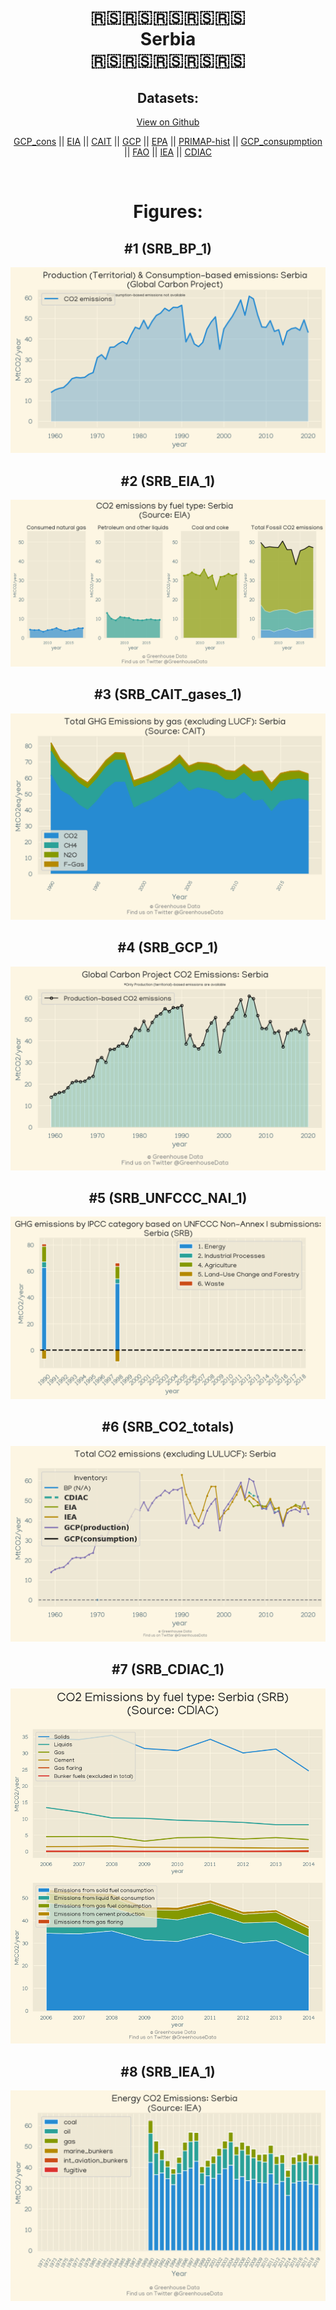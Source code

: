 
<center>
<h1 align="center">
🇷🇸🇷🇸🇷🇸🇷🇸🇷🇸
<br>
Serbia
<br>
🇷🇸🇷🇸🇷🇸🇷🇸🇷🇸
</h1>
<h2>Datasets:</h2>
<p><a href="https://github.com/dquintani/Greenhouse-Data/tree/master/country_data/SRB_Serbia/data">View on Github</a>
<br></p><p><a href="data/SRB_GCP_cons.csv">GCP_cons</a> || <a href="data/SRB_EIA.csv">EIA</a> || <a href="data/SRB_CAIT.csv">CAIT</a> || <a href="data/SRB_GCP.csv">GCP</a> || <a href="data/SRB_EPA.csv">EPA</a> || <a href="data/SRB_PRIMAP-hist.csv">PRIMAP-hist</a> || <a href="data/SRB_GCP_consupmption.csv">GCP_consupmption</a> || <a href="data/SRB_FAO.csv">FAO</a> || <a href="data/SRB_IEA.csv">IEA</a> || <a href="data/SRB_CDIAC.csv">CDIAC</a></p><p><br></p>
<h1>Figures:</h1><h2>#1 (SRB_BP_1)</h2>
<p><img alt="" src="figures/SRB_BP_1.png" /></p><h2>#2 (SRB_EIA_1)</h2>
<p><img alt="" src="figures/SRB_EIA_1.png" /></p><h2>#3 (SRB_CAIT_gases_1)</h2>
<p><img alt="" src="figures/SRB_CAIT_gases_1.png" /></p><h2>#4 (SRB_GCP_1)</h2>
<p><img alt="" src="figures/SRB_GCP_1.png" /></p><h2>#5 (SRB_UNFCCC_NAI_1)</h2>
<p><img alt="" src="figures/SRB_UNFCCC_NAI_1.png" /></p><h2>#6 (SRB_CO2_totals)</h2>
<p><img alt="" src="figures/SRB_CO2_totals.png" /></p><h2>#7 (SRB_CDIAC_1)</h2>
<p><img alt="" src="figures/SRB_CDIAC_1.png" /></p><h2>#8 (SRB_IEA_1)</h2>
<p><img alt="" src="figures/SRB_IEA_1.png" /></p>